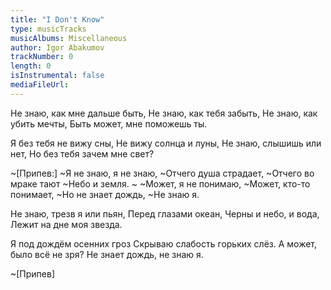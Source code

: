 ```yaml
---
title: "I Don't Know"
type: musicTracks
musicAlbums: Miscellaneous
author: Igor Abakumov
trackNumber: 0
length: 0
isInstrumental: false
mediaFileUrl: 
---
```


Не знаю, как мне дальше быть,
Не знаю, как тебя забыть,
Не знаю, как убить мечты,
Быть может, мне поможешь ты.

Я без тебя не вижу сны,
Не вижу солнца и луны,
Не знаю, слышишь или нет,
Но без тебя зачем мне свет?

~[Припев:]
~Я не знаю, я не знаю,
~Отчего душа страдает,
~Отчего во мраке тают
~Небо и земля.
~
~Может, я не понимаю,
~Может, кто-то понимает,
~Но не знает дождь,
~Не знаю я.

Не знаю, трезв я или пьян,
Перед глазами океан,
Черны и небо, и вода,
Лежит на дне моя звезда.

Я под дождём осенних гроз
Скрываю слабость горьких слёз.
А может, было всё не зря?
Не знает дождь, не знаю я.

~[Припев]

